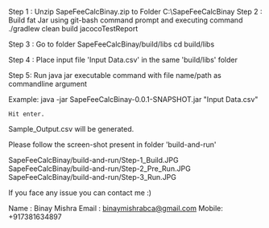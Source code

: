 Step 1 : Unzip SapeFeeCalcBinay.zip to Folder C:\\SapeFeeCalcBinay
Step 2 : Build fat Jar using git-bash command prompt and executing command
     ./gradlew clean build jacocoTestReport

Step 3 : Go to folder SapeFeeCalcBinay/build/libs
   cd build/libs


Step 4 : Place input file 'Input Data.csv' in the same 'build/libs' folder

Step 5: Run java jar executable command with file name/path as commandline argument

Example:
    java -jar SapeFeeCalcBinay-0.0.1-SNAPSHOT.jar "Input Data.csv"

    Hit enter.


Sample_Output.csv will be generated.


Please follow the screen-shot present in folder 'build-and-run'

SapeFeeCalcBinay/build-and-run/Step-1_Build.JPG
SapeFeeCalcBinay/build-and-run/Step-2_Pre_Run.JPG
SapeFeeCalcBinay/build-and-run/Step-3_Run.JPG

If you face any issue you can contact me :)

Name  : Binay Mishra
Email : binaymishrabca@gmail.com
Mobile: +917381634897